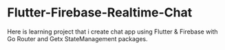 # Flutter-Firebase-Realtime-Chat
Here is learning project that i create chat app using Flutter &amp; Firebase with Go Router and Getx StateManagement packages.
